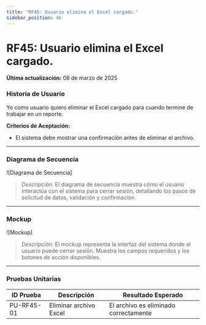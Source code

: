 ```yaml
---
title: "RF45: Usuario elimina el Excel cargado."  
sidebar_position: 46
---
```


# RF45: Usuario elimina el Excel cargado.

**Última actualización:** 08 de marzo de 2025

### Historia de Usuario

Yo como usuario quiero eliminar el Excel cargado para cuando termine de trabajar en un reporte.

  **Criterios de Aceptación:**
  - El sistema debe mostrar una confirmación antes de eliminar el archivo.

---

### Diagrama de Secuencia

![Diagrama de Secuencia] 

> *Descripción*: El diagrama de secuencia muestra cómo el usuario interactúa con el sistema para cerrar sesión, detallando los pasos de solicitud de datos, validación y confirmación.

---

### Mockup

![Mockup]

> *Descripción*: El mockup representa la interfaz del sistema donde el usuario puede cerrar sesión. Muestra los campos requeridos y los botones de acción disponibles.

---

### Pruebas Unitarias 
| ID Prueba | Descripción | Resultado Esperado |
|-----------|-------------|--------------------|
|PU-RF45-01|Eliminar archivo Excel|El archivo es eliminado correctamente|